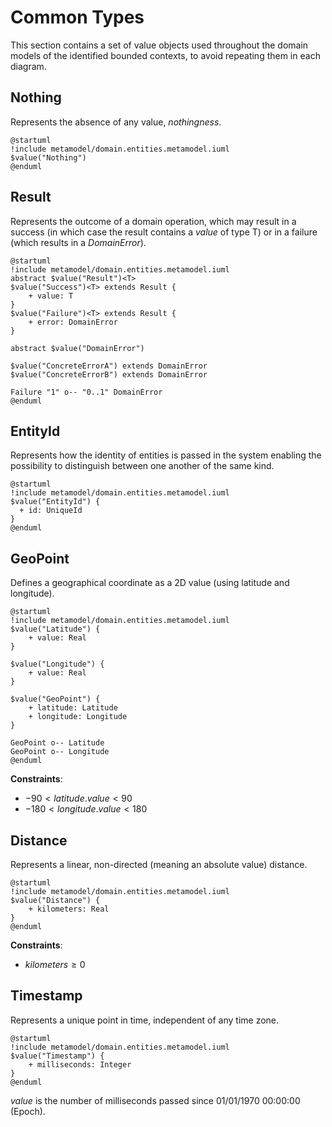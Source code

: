 # Common Types

This section contains a set of value objects used throughout the domain models of the identified bounded contexts, to avoid repeating them in each diagram.

## Nothing
Represents the absence of any value, _nothingness_.
```plantuml
@startuml
!include metamodel/domain.entities.metamodel.iuml
$value("Nothing")
@enduml
```

## Result
Represents the outcome of a domain operation, which may result in a success (in which case the result contains a _value_ of type T) or in a failure (which results in a _DomainError_).

```plantuml
@startuml
!include metamodel/domain.entities.metamodel.iuml
abstract $value("Result")<T>
$value("Success")<T> extends Result {
    + value: T
}
$value("Failure")<T> extends Result {
    + error: DomainError
}

abstract $value("DomainError")

$value("ConcreteErrorA") extends DomainError
$value("ConcreteErrorB") extends DomainError

Failure "1" o-- "0..1" DomainError
@enduml
```

## EntityId
Represents how the identity of entities is passed in the system enabling the possibility to distinguish between one another of the same kind.

```plantuml
@startuml
!include metamodel/domain.entities.metamodel.iuml
$value("EntityId") {
  + id: UniqueId
}
@enduml
```

## GeoPoint
Defines a geographical coordinate as a 2D value (using latitude and longitude).
```plantuml
@startuml
!include metamodel/domain.entities.metamodel.iuml
$value("Latitude") {
    + value: Real
}

$value("Longitude") {
    + value: Real
}

$value("GeoPoint") {
    + latitude: Latitude
    + longitude: Longitude
}

GeoPoint o-- Latitude
GeoPoint o-- Longitude
@enduml
```

**Constraints**:

- $-90 < latitude.value < 90$
- $-180 < longitude.value < 180$

## Distance
Represents a linear, non-directed (meaning an absolute value) distance.

```plantuml
@startuml
!include metamodel/domain.entities.metamodel.iuml
$value("Distance") {
    + kilometers: Real
}
@enduml
```

**Constraints**:

- $kilometers \geq 0$

## Timestamp
Represents a unique point in time, independent of any time zone.

```plantuml
@startuml
!include metamodel/domain.entities.metamodel.iuml
$value("Timestamp") {
    + milliseconds: Integer
}
@enduml
```

_value_ is the number of milliseconds passed since 01/01/1970 00:00:00 (Epoch).
